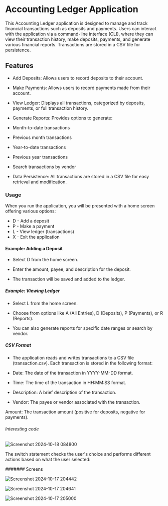 # Accounting Ledger Application

This Accounting Ledger application is designed to manage and track financial transactions such as deposits and payments. Users can interact with the application via a command-line interface (CLI), where they can view their transaction history, make deposits, payments, and generate various financial reports. Transactions are stored in a CSV file for persistence.



## Features

* Add Deposits: Allows users to record deposits to their account.

* Make Payments: Allows users to record payments made from their account.

* View Ledger: Displays all transactions, categorized by deposits, payments, or full transaction history.

* Generate Reports: Provides options to generate:

* Month-to-date transactions

* Previous month transactions

* Year-to-date transactions

* Previous year transactions

* Search transactions by vendor

* Data Persistence: All transactions are stored in a CSV file for easy retrieval and modification.



### Usage

When you run the application, you will be presented with a home screen offering various options:

* D - Add a deposit
* P - Make a payment
* L - View ledger (transactions)
* X - Exit the application



#### Example: Adding a Deposit

* Select D from the home screen.

* Enter the amount, payee, and description for the deposit.

* The transaction will be saved and added to the ledger.



##### Example: Viewing Ledger

* Select L from the home screen.

* Choose from options like A (All Entries), D (Deposits), P (Payments), or R (Reports).

* You can also generate reports for specific date ranges or search by vendor.




##### CSV Format

* The application reads and writes transactions to a CSV file (transaction.csv). Each transaction is stored in the following format:

* Date: The date of the transaction in YYYY-MM-DD format.

* Time: The time of the transaction in HH:MM:SS format.

* Description: A brief description of the transaction.

* Vendor: The payee or vendor associated with the transaction.

Amount: The transaction amount (positive for deposits, negative for payments).

###### Interesting code

![Screenshot 2024-10-18 084800](https://github.com/user-attachments/assets/d94eb4b1-7376-4232-af6c-86ccccb84ae3)

The switch statement checks the user's choice and performs different actions based on what the user selected:

####### Screens

![Screenshot 2024-10-17 204442](https://github.com/user-attachments/assets/7a60f3a0-4ca8-4710-9c69-ff1eeee1c95f)

![Screenshot 2024-10-17 204641](https://github.com/user-attachments/assets/0f76823c-0dce-46eb-857a-8bfbd30b33a9)

![Screenshot 2024-10-17 205000](https://github.com/user-attachments/assets/12a91f61-2f4b-4d6b-932a-30e7bdecf854)








